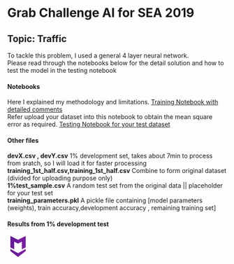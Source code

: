 # Grab Challenge AI for SEA 2019

## Topic: Traffic 
To tackle this problem, I used a general 4 layer neural network. <br>
Please read through the notebooks below for the detail solution and how to test the model in the testing notebook

#### Notebooks
Here I explained my methodology and limitations. [Training Notebook with detailed comments](Model_Preparation_and_Training.ipynb)
<br>
Refer upload your dataset into this notebook to obtain the mean square error as required. [Testing Notebook for your test dataset ](Model_Testing.ipynb)

#### Other files
**devX.csv , devY.csv** 1% development set, takes about 7min to process from sratch, so I will load it for faster processing<br>
**training_1st_half.csv,training_1st_half.csv** Combine to form original dataset (divided for uploading purpose only)<br>
**1%test_sample.csv** A random test set from the original data || placeholder for your test set<br>
**training_parameters.pkl** A pickle file containing [model parameters (weights), train accuracy,development accuracy , remaining training set]

#### Results from 1% development test
![alt text](https://github.com/adam-p/markdown-here/raw/master/src/common/images/icon48.png "Logo Title Text 1")
